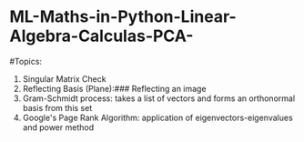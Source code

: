 # ML-Maths-in-Python-Linear-Algebra-Calculas-PCA-


#Topics: 

1. Singular Matrix Check 
2. Reflecting Basis (Plane):### Reflecting an image 
3. Gram-Schmidt process: takes a list of vectors and forms an orthonormal basis from this set
4. Google's Page Rank Algorithm: application of eigenvectors-eigenvalues and power method
